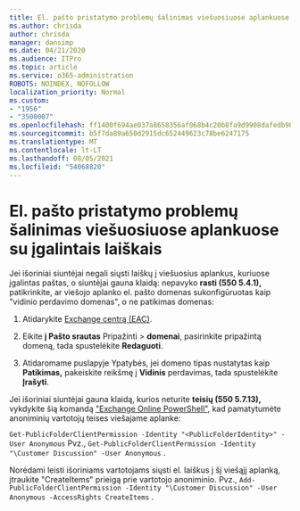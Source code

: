 ```yaml
---
title: El. pašto pristatymo problemų šalinimas viešuosiuose aplankuose su įgalintais laiškais
ms.author: chrisda
author: chrisda
manager: dansimp
ms.date: 04/21/2020
ms.audience: ITPro
ms.topic: article
ms.service: o365-administration
ROBOTS: NOINDEX, NOFOLLOW
localization_priority: Normal
ms.custom:
- "1956"
- "3500007"
ms.openlocfilehash: ff1400f694ae037a8658356af068b4c20b8fa9d9908dafedb90db7bb6859530f
ms.sourcegitcommit: b5f7da89a650d2915dc652449623c78be6247175
ms.translationtype: MT
ms.contentlocale: lt-LT
ms.lasthandoff: 08/05/2021
ms.locfileid: "54068820"
---
```

# <a name="fix-email-delivery-issues-to-mail-enabled-public-folders"></a>El. pašto pristatymo problemų šalinimas viešuosiuose aplankuose su įgalintais laiškais

Jei išoriniai siuntėjai negali siųsti laiškų į viešuosius aplankus, kuriuose įgalintas paštas, o siuntėjai gauna klaidą: nepavyko **rasti (550 5.4.1),** patikrinkite, ar viešojo aplanko el. pašto domenas sukonfigūruotas kaip "vidinio perdavimo domenas", o ne patikimas domenas:

1. Atidarykite [Exchange centrą (EAC)](https://docs.microsoft.com/Exchange/exchange-admin-center).

2. Eikite **į Pašto srautas** Pripažinti \> **domenai**, pasirinkite pripažintą domeną, tada spustelėkite **Redaguoti**.

3. Atidaromame puslapyje Ypatybės, jei domeno tipas nustatytas kaip **Patikimas,** pakeiskite reikšmę į **Vidinis** perdavimas, tada spustelėkite **Įrašyti**.

Jei išoriniai siuntėjai gauna klaidą, kurios neturite **teisių (550 5.7.13),** vykdykite šią komandą ["Exchange Online PowerShell",](https://docs.microsoft.com/powershell/exchange/exchange-online/connect-to-exchange-online-powershell/connect-to-exchange-online-powershell) kad pamatytumėte anoniminių vartotojų teises viešajame aplanke:

`Get-PublicFolderClientPermission -Identity "<PublicFolderIdentity>" -User Anonymous` Pvz., `Get-PublicFolderClientPermission -Identity "\Customer Discussion" -User Anonymous` .

Norėdami leisti išoriniams vartotojams siųsti el. laiškus į šį viešąjį aplanką, įtraukite "CreateItems" prieigą prie vartotojo anoniminio. Pvz., `Add-PublicFolderClientPermission -Identity "\Customer Discussion" -User Anonymous -AccessRights CreateItems` .
